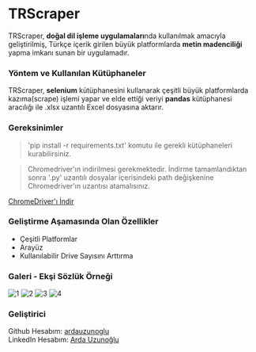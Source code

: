 # TRScraper

  TRScraper, **doğal dil işleme uygulamaları**nda kullanılmak amacıyla geliştirilmiş, Türkçe içerik girilen büyük platformlarda **metin madenciliği** yapma imkanı sunan bir uygulamadır.
  
### Yöntem ve Kullanılan Kütüphaneler

  TRScraper, **selenium** kütüphanesini kullanarak çeşitli büyük platformlarda kazıma(scrape) işlemi yapar ve elde ettiği veriyi **pandas** kütüphanesi aracılığı ile .xlsx uzantılı Excel dosyasına aktarır.
  
### Gereksinimler
> 'pip install -r requirements.txt' komutu ile gerekli kütüphaneleri kurabilirsiniz. <br>

> Chromedriver'ın indirilmesi gerekmektedir. İndirme tamamlandıktan sonra '.py' uzantılı dosyalar içerisindeki path değişkenine Chromedriver'ın uzantısı atamalısınız. <br>

[ChromeDriver'ı İndir](https://chromedriver.storage.googleapis.com/index.html?path=84.0.4147.30/)


### Geliştirme Aşamasında Olan Özellikler

- Çeşitli Platformlar <br>
- Arayüz <br>
- Kullanılabilir Drive Sayısını Arttırma <br>

### Galeri - Ekşi Sözlük Örneği

![1](https://user-images.githubusercontent.com/48959682/102391426-c11f1600-3fe6-11eb-9557-e693184c38e7.png)
![2](https://user-images.githubusercontent.com/48959682/102391595-fcb9e000-3fe6-11eb-910d-c440e042a12c.png)
![3](https://user-images.githubusercontent.com/48959682/102391626-05aab180-3fe7-11eb-906f-de8a3cd7f41a.png)
![4](https://user-images.githubusercontent.com/48959682/102688999-f0fb3300-420b-11eb-806c-639581ed361d.png)

### Geliştirici

Github Hesabım: [ardauzunoglu](https://github.com/ardauzunoglu) <br>
LinkedIn Hesabım: [Arda Uzunoğlu](https://www.linkedin.com/in/arda-uzunoğlu/) <br>
